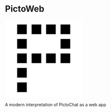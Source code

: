 # PictoWeb

[<img src="./public/assets/picto-sized-bg.png" width="256"/>](./public/assets/picto-sized-bg.png)

A modern interpretation of PictoChat as a web app
